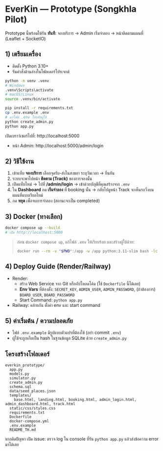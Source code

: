 
# EverKin — Prototype (Songkhla Pilot)

Prototype นี้พร้อมให้รัน **ทันที**: จองบริการ → Admin เริ่มจำลอง → หน้าติดตามแผนที่ (Leaflet + SocketIO)

## 1) เตรียมเครื่อง
- ติดตั้ง Python 3.10+
- รันคำสั่งด้านล่างในโฟลเดอร์โปรเจกต์

```bash
python -m venv .venv
# Windows
.venv\Scripts\activate
# macOS/Linux
source .venv/bin/activate

pip install -r requirements.txt
cp .env.example .env
# แก้ไฟล์ .env ใส่รหัสผู้ใช้
python create_admin.py
python app.py
```

เปิดเบราว์เซอร์ไปที่: http://localhost:5000

- หน้า Admin: http://localhost:5000/admin/login

## 2) วิธีใช้งาน
1. เข้าแท็บ **จองบริการ** เลือกจุดรับ-ส่งในสงขลา ระบุวันเวลา → ยืนยัน
2. ระบบจะพาไปหน้า **ติดตาม (Track)** ของการจองนั้น
3. เปิดแท็บใหม่ → ไปที่ **/admin/login** → เข้าด้วยบัญชีที่คุณสร้างจาก `.env`
4. ใน **Dashboard** กด **เริ่มจำลอง** ที่ booking นั้น → กลับไปดูหน้า Track จะเห็นรถวิ่งบนแผนที่แบบเรียลไทม์
5. กด **หยุด** เพื่อจบการจำลอง (สถานะจะเป็น completed)

## 3) Docker (ทางเลือก)
```bash
docker compose up --build
# เปิด http://localhost:5000
```

> ก่อน `docker compose up`, แก้ไฟล์ `.env` ให้เรียบร้อย และสร้างผู้ใช้ด้วย:
> ```bash
> docker run --rm -v "$PWD":/app -w /app python:3.11-slim bash -lc "pip install -r requirements.txt && python create_admin.py"
> ```

## 4) Deploy Guide (Render/Railway)
- Render:
  - สร้าง Web Service จาก Git หรืออัปโหลดโค้ด (ใช้ `Dockerfile` นี้ได้เลย)
  - **Env Vars** ที่ต้องตั้ง: `SECRET_KEY`, `ADMIN_USER`, `ADMIN_PASSWORD`, (ถ้าต้องการ) `BOARD_USER`, `BOARD_PASSWORD`
  - Start Command: `python app.py`
- Railway: คล้ายกัน ตั้งค่า env และ start command

## 5) ค่าเริ่มต้น / ความปลอดภัย
- ไฟล์ `.env.example` มีรูปแบบตัวแปรที่ต้องใช้ (อย่า commit `.env`)
- ผู้ใช้จะถูกเก็บเป็น hash ในฐานข้อมูล SQLite ด้วย `create_admin.py`

## โครงสร้างโฟลเดอร์
```
everkin_prototype/
  app.py
  models.py
  simulator.py
  create_admin.py
  schema.sql
  data/seed_places.json
  templates/
    base.html, landing.html, booking.html, admin_login.html, admin_dashboard.html, track.html
  static/css/styles.css
  requirements.txt
  Dockerfile
  docker-compose.yml
  .env.example
  README_TH.md
```

หากติดปัญหา เปิด issue: ตรวจ log ใน console ที่รัน `python app.py` แล้วส่งข้อความ error มาได้เลย
